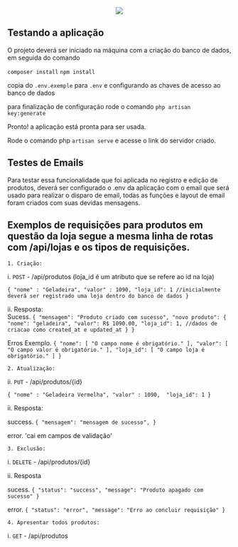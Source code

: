 <p align="center">
<img src="http://img.shields.io/static/v1?label=STATUS&message=FINALIZADO&color=GREEN&style=for-the-badge"/>
</p>


## Testando a aplicação 

O projeto deverá ser iniciado na máquina com a criação do banco de dados, em seguida do comando 

`composer install`
`npm install` 

copia do `.env.exemple` para `.env` e configurando as chaves de acesso ao banco de dados 

para finalização de configuração rode o comando `php artisan key:generate`
 
Pronto! a aplicação está pronta para ser usada. 

Rode o comando php `artisan serve` e acesse o link do servidor criado.

## Testes de Emails 

Para testar essa funcionalidade que foi aplicada no registro e edição de produtos, deverá ser configurado o .env da aplicação com o email que será usado para realizar o disparo de email, todas as funções e layout de email foram criados com suas devidas mensagens.

## Exemplos de requisições para produtos em questão da loja segue a mesma linha de rotas com /api/lojas e os tipos de requisições. 

`1. Criação:` 

i. `POST` - /api/produtos  (loja_id é um atributo que se refere ao id na loja)

`{
   "nome" : "Geladeira",
   "valor" : 1090,
   "loja_id": 1 //inicialmente deverá ser registrado uma loja dentro do banco de dados
}`

ii. Resposta:  
Sucess. 
`{
    "mensagem": "Produto criado com sucesso",
    "novo produto": {
        "nome": "geladeira",
        "valor": R$ 1090.00,
        "loja_id": 1,
        //dados de criacao como created_at e updated_at
    }
}`

Erros Exemplo. 
`{
    "nome": [
        "O campo nome é obrigatório."
    ],
    "valor": [
        "O campo valor é obrigatório."
    ],
    "loja_id": [
        "O campo loja é obrigatório."
    ]
}`


`2. Atualização:` 

ii. `PUT` - /api/produtos/{id} 

`{
   "nome" : "Geladeira Vermelha",
   "valor" : 1090, 
   "loja_id": 1
}`

ii. Resposta: 

success.
`{
    "mensagem": "mensagem de sucesso",
}`

error. 
'cai em campos de validação'

`3. Exclusão:` 

i. `DELETE` - /api/produtos/{id}

ii. Resposta 

sucess. 
`{
    "status": "success",
    "message": "Produto apagado com sucesso"
}`

error. 
`{
    "status": "error",
    "message": "Erro ao concluir requisição"
}`

`4. Apresentar todos produtos:` 

i. `GET` - /api/produtos




